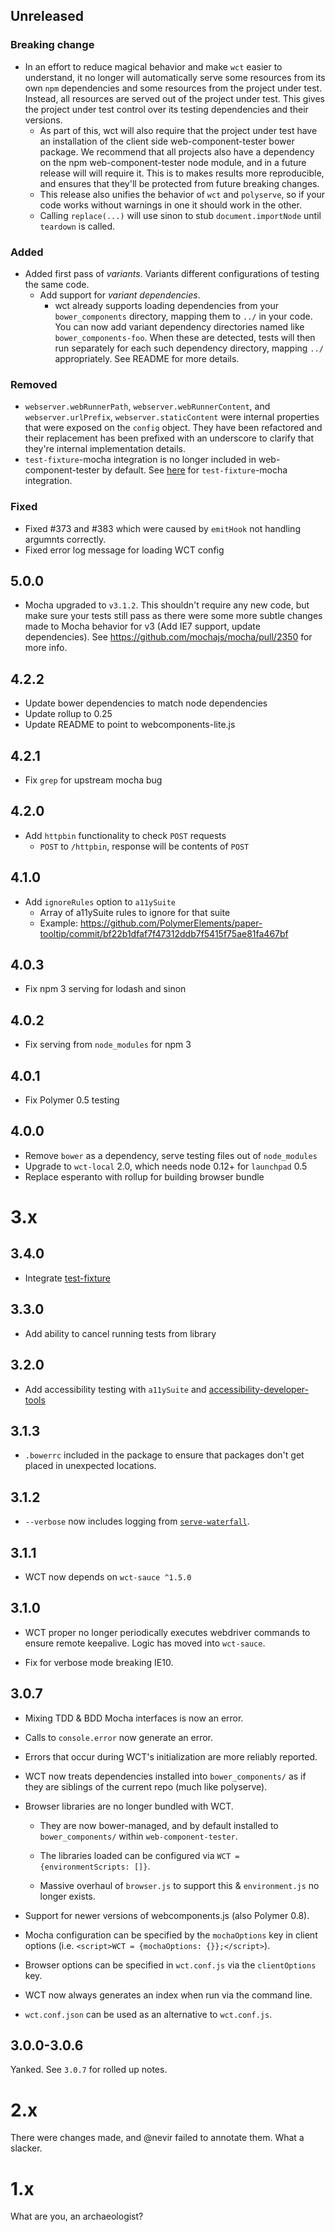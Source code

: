 ## Unreleased

### Breaking change

* In an effort to reduce magical behavior and make `wct` easier to understand, it no longer will automatically serve some resources from its own `npm` dependencies and some resources from the project under test. Instead, all resources are served out of the project under test. This gives the project under test control over its testing dependencies and their versions.
  * As part of this, wct will also require that the project under test have an installation of the client side web-component-tester bower package. We recommend that all projects also have a dependency on the npm web-component-tester node module, and in a future release will will require it. This is to makes results more reproducible, and ensures that they'll be protected from future breaking changes.
  * This release also unifies the behavior of `wct` and `polyserve`, so if your code works without warnings in one it should work in the other.
  * Calling `replace(...)` will use sinon to stub `document.importNode` until `teardown` is called.

### Added

* Added first pass of _variants_. Variants different configurations of testing the same code.
  * Add support for _variant dependencies_.
    * wct already supports loading dependencies from your `bower_components` directory, mapping them to `../` in your code. You can now add variant dependency directories named like `bower_components-foo`. When these are detected, tests will then run separately for each such dependency directory, mapping `../` appropriately. See README for more details.

### Removed

* `webserver.webRunnerPath`, `webserver.webRunnerContent`, and `webserver.urlPrefix`, `webserver.staticContent` were internal properties that were exposed on the `config` object. They have been refactored and their replacement has been prefixed with an underscore to clarify that they're internal implementation details.
* `test-fixture`-mocha integration is no longer included in web-component-tester by default. See [here](https://github.com/PolymerElements/test-fixture#even-simpler-usage-in-mocha) for `test-fixture`-mocha integration.

### Fixed
* Fixed #373 and #383 which were caused by `emitHook` not handling argumnts correctly.
* Fixed error log message for loading WCT config

## 5.0.0
* Mocha upgraded to `v3.1.2`. This shouldn't require any new code, but make sure your tests still pass as there were some more subtle changes made to Mocha behavior for v3 (Add IE7 support, update dependencies). See https://github.com/mochajs/mocha/pull/2350 for more info.

## 4.2.2
* Update bower dependencies to match node dependencies
* Update rollup to 0.25
* Update README to point to webcomponents-lite.js

## 4.2.1
* Fix `grep` for upstream mocha bug

## 4.2.0
* Add `httpbin` functionality to check `POST` requests
  * `POST` to `/httpbin`, response will be contents of `POST`

## 4.1.0
* Add `ignoreRules` option to `a11ySuite`
    * Array of a11ySuite rules to ignore for that suite
    * Example: https://github.com/PolymerElements/paper-tooltip/commit/bf22b1dfaf7f47312ddb7f5415f75ae81fa467bf

## 4.0.3
* Fix npm 3 serving for lodash and sinon

## 4.0.2
* Fix serving from `node_modules` for npm 3

## 4.0.1
* Fix Polymer 0.5 testing

## 4.0.0
* Remove `bower` as a dependency, serve testing files out of `node_modules`
* Upgrade to `wct-local` 2.0, which needs node 0.12+ for `launchpad` 0.5
* Replace esperanto with rollup for building browser bundle

# 3.x

## 3.4.0
* Integrate [test-fixture](https://github.com/PolymerElements/test-fixture)

## 3.3.0
* Add ability to cancel running tests from library

## 3.2.0
* Add accessibility testing with `a11ySuite` and
    [accessibility-developer-tools](https://github.com/GoogleChrome/accessibility-developer-tools)

## 3.1.3

* `.bowerrc` included in the package to ensure that packages don't get placed in
  unexpected locations.

## 3.1.2

* `--verbose` now includes logging from [`serve-waterfall`](https://github.com/PolymerLabs/serve-waterfall).

## 3.1.1

* WCT now depends on `wct-sauce ^1.5.0`

## 3.1.0

* WCT proper no longer periodically executes webdriver commands to ensure remote
  keepalive. Logic has moved into `wct-sauce`.

* Fix for verbose mode breaking IE10.

## 3.0.7

* Mixing TDD & BDD Mocha interfaces is now an error.

* Calls to `console.error` now generate an error.

* Errors that occur during WCT's initialization are more reliably reported.

* WCT now treats dependencies installed into `bower_components/` as if they are
  siblings of the current repo (much like polyserve).

* Browser libraries are no longer bundled with WCT.

  * They are now bower-managed, and by default installed to `bower_components/`
    within `web-component-tester`.

  * The libraries loaded can be configured via `WCT = {environmentScripts: []}`.

  * Massive overhaul of `browser.js` to support this & `environment.js` no
    longer exists.

* Support for newer versions of webcomponents.js (also Polymer 0.8).

* Mocha configuration can be specified by the `mochaOptions` key in client
  options (i.e. `<script>WCT = {mochaOptions: {}};</script>`).

* Browser options can be specified in `wct.conf.js` via the `clientOptions` key.

* WCT now always generates an index when run via the command line.

* `wct.conf.json` can be used as an alternative to `wct.conf.js`.

## 3.0.0-3.0.6

Yanked. See `3.0.7` for rolled up notes.


# 2.x

There were changes made, and @nevir failed to annotate them. What a slacker.


# 1.x

What are you, an archaeologist?
